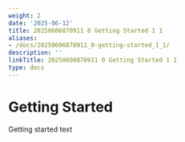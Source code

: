 ```yaml
---
weight: 2
date: '2025-06-12'
title: 20250606070911 0 Getting Started 1 1
aliases:
- /docs/20250606070911_0-getting-started_1_1/
description: ''
linkTitle: 20250606070911 0 Getting Started 1 1
type: docs
---
```


# Getting Started

Getting started text
